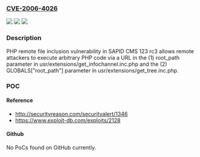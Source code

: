 ### [CVE-2006-4026](https://cve.mitre.org/cgi-bin/cvename.cgi?name=CVE-2006-4026)
![](https://img.shields.io/static/v1?label=Product&message=n%2Fa&color=blue)
![](https://img.shields.io/static/v1?label=Version&message=n%2Fa&color=blue)
![](https://img.shields.io/static/v1?label=Vulnerability&message=n%2Fa&color=brighgreen)

### Description

PHP remote file inclusion vulnerability in SAPID CMS 123 rc3 allows remote attackers to execute arbitrary PHP code via a URL in the (1) root_path parameter in usr/extensions/get_infochannel.inc.php and the (2) GLOBALS["root_path"] parameter in usr/extensions/get_tree.inc.php.

### POC

#### Reference
- http://securityreason.com/securityalert/1346
- https://www.exploit-db.com/exploits/2128

#### Github
No PoCs found on GitHub currently.

